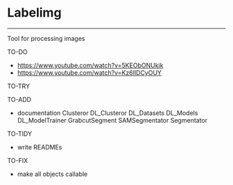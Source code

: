 # Labelimg
---
Tool for processing images

TO-DO
- https://www.youtube.com/watch?v=5KEObONUkik
- https://www.youtube.com/watch?v=Kz6IlDCyOUY

TO-TRY

TO-ADD
- documentation
Clusteror
DL_Clusteror
DL_Datasets
DL_Models
DL_ModelTrainer
GrabcutSegment
SAMSegmentator
Segmentator

TO-TIDY
- write READMEs

TO-FIX
- make all objects callable
